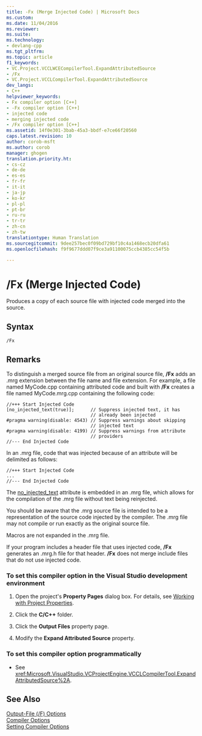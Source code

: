 ```yaml
---
title: -Fx (Merge Injected Code) | Microsoft Docs
ms.custom: 
ms.date: 11/04/2016
ms.reviewer: 
ms.suite: 
ms.technology:
- devlang-cpp
ms.tgt_pltfrm: 
ms.topic: article
f1_keywords:
- VC.Project.VCCLWCECompilerTool.ExpandAttributedSource
- /Fx
- VC.Project.VCCLCompilerTool.ExpandAttributedSource
dev_langs:
- C++
helpviewer_keywords:
- Fx compiler option [C++]
- -Fx compiler option [C++]
- injected code
- merging injected code
- /Fx compiler option [C++]
ms.assetid: 14f0e301-3bab-45a3-bbdf-e7ce66f20560
caps.latest.revision: 10
author: corob-msft
ms.author: corob
manager: ghogen
translation.priority.ht:
- cs-cz
- de-de
- es-es
- fr-fr
- it-it
- ja-jp
- ko-kr
- pl-pl
- pt-br
- ru-ru
- tr-tr
- zh-cn
- zh-tw
translationtype: Human Translation
ms.sourcegitcommit: 9dee257bec0f09bd729bf10c4a1468ecb20dfa61
ms.openlocfilehash: f9f9677ddd07f9ce3a91100075ccb4385cc54f5b

---
```

# /Fx (Merge Injected Code)
Produces a copy of each source file with injected code merged into the source.  
  
## Syntax  
  
```  
/Fx  
```  
  
## Remarks  
 To distinguish a merged source file from an original source file, **/Fx** adds an .mrg extension between the file name and file extension. For example, a file named MyCode.cpp containing attributed code and built with **/Fx** creates a file named MyCode.mrg.cpp containing the following code:  
  
```  
//+++ Start Injected Code  
[no_injected_text(true)];      // Suppress injected text, it has   
                               // already been injected  
#pragma warning(disable: 4543) // Suppress warnings about skipping   
                               // injected text  
#pragma warning(disable: 4199) // Suppress warnings from attribute   
                               // providers  
//--- End Injected Code  
```  
  
 In an .mrg file, code that was injected because of an attribute will be delimited as follows:  
  
```  
//+++ Start Injected Code  
...  
//--- End Injected Code  
```  
  
 The [no_injected_text](../../windows/no-injected-text.md) attribute is embedded in an .mrg file, which allows for the compilation of the .mrg file without text being reinjected.  
  
 You should be aware that the .mrg source file is intended to be a representation of the source code injected by the compiler. The .mrg file may not compile or run exactly as the original source file.  
  
 Macros are not expanded in the .mrg file.  
  
 If your program includes a header file that uses injected code, **/Fx** generates an .mrg.h file for that header. **/Fx** does not merge include files that do not use injected code.  
  
### To set this compiler option in the Visual Studio development environment  
  
1.  Open the project's **Property Pages** dialog box. For details, see [Working with Project Properties](../../ide/working-with-project-properties.md).  
  
2.  Click the **C/C++** folder.  
  
3.  Click the **Output Files** property page.  
  
4.  Modify the **Expand Attributed Source** property.  
  
### To set this compiler option programmatically  
  
-   See <xref:Microsoft.VisualStudio.VCProjectEngine.VCCLCompilerTool.ExpandAttributedSource%2A>.  
  
## See Also  
 [Output-File (/F) Options](../../build/reference/output-file-f-options.md)   
 [Compiler Options](../../build/reference/compiler-options.md)   
 [Setting Compiler Options](../../build/reference/setting-compiler-options.md)


<!--HONumber=Jan17_HO2-->


